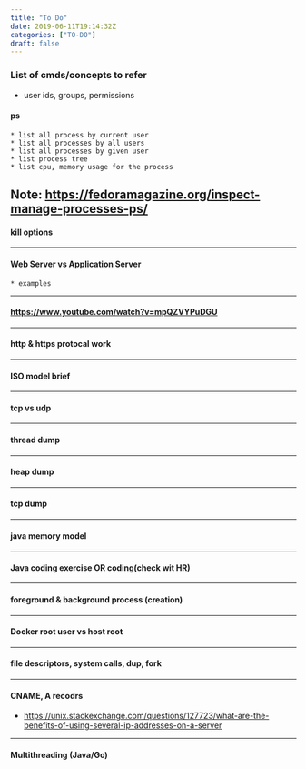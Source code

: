 ```yaml
---
title: "To Do"
date: 2019-06-11T19:14:32Z
categories: ["TO-DO"]
draft: false
---
```


### List of cmds/concepts to refer

* user ids, groups, permissions

#### ps
    * list all process by current user
    * list all processes by all users
    * list all processes by given user
    * list process tree
    * list cpu, memory usage for the process
Note: https://fedoramagazine.org/inspect-manage-processes-ps/
---

#### kill options
---
#### Web Server vs Application Server
    * examples
---
#### https://www.youtube.com/watch?v=mpQZVYPuDGU
---
####   http & https protocal work
---
####   ISO model brief
---
####  tcp vs udp
---
####  thread dump
---
####  heap dump
---
####  tcp dump
---
####  java memory model
---
#### Java coding exercise OR coding(check wit HR)
---
####  foreground & background process (creation)
---
#### Docker root user vs host root

---
#### file descriptors, system calls, dup, fork


---
#### CNAME, A recodrs
* https://unix.stackexchange.com/questions/127723/what-are-the-benefits-of-using-several-ip-addresses-on-a-server

---
#### Multithreading (Java/Go)